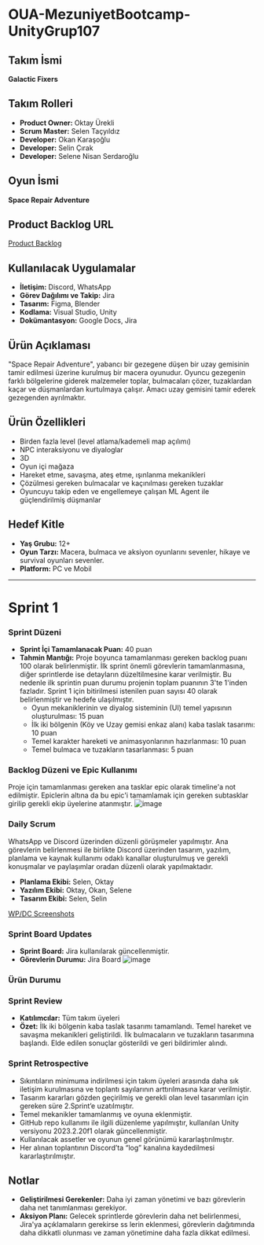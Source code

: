 # OUA-MezuniyetBootcamp-UnityGrup107

## Takım İsmi
**Galactic Fixers**

## Takım Rolleri
- **Product Owner:** Oktay Ürekli
- **Scrum Master:** Selen Taçyıldız
- **Developer:** Okan Karaşoğlu
- **Developer:** Selin Çırak
- **Developer:** Selene Nisan Serdaroğlu

## Oyun İsmi
**Space Repair Adventure**

## Product Backlog URL
[Product Backlog](https://googlebootcamp107.atlassian.net/jira/software/projects/GB/boards/1/backlog)

## Kullanılacak Uygulamalar
- **İletişim:** Discord, WhatsApp
- **Görev Dağılımı ve Takip:** Jira
- **Tasarım:** Figma, Blender
- **Kodlama:** Visual Studio, Unity
- **Dokümantasyon:** Google Docs, Jira

## Ürün Açıklaması
"Space Repair Adventure", yabancı bir gezegene düşen bir uzay gemisinin tamir edilmesi üzerine kurulmuş bir macera oyunudur. Oyuncu gezegenin farklı bölgelerine giderek malzemeler toplar, bulmacaları çözer, tuzaklardan kaçar ve düşmanlardan kurtulmaya çalışır. Amacı uzay gemisini tamir ederek gezegenden ayrılmaktır.

## Ürün Özellikleri
- Birden fazla level (level atlama/kademeli map açılımı)
- NPC interaksiyonu ve diyaloglar
- 3D
- Oyun içi mağaza
- Hareket etme, savaşma, ateş etme, ışınlanma mekanikleri
- Çözülmesi gereken bulmacalar ve kaçınılması gereken tuzaklar
- Oyuncuyu takip eden ve engellemeye çalışan ML Agent ile güçlendirilmiş düşmanlar

## Hedef Kitle
- **Yaş Grubu:** 12+
- **Oyun Tarzı:** Macera, bulmaca ve aksiyon oyunlarını sevenler, hikaye ve survival oyunları sevenler.
- **Platform:** PC ve Mobil
 
________________________________________

# Sprint 1
### Sprint Düzeni
- **Sprint İçi Tamamlanacak Puan:** 40 puan
- **Tahmin Mantığı:** Proje boyunca tamamlanması gereken backlog puanı 100 olarak belirlenmiştir. İlk sprint önemli görevlerin tamamlanmasına, diğer sprintlerde ise detayların düzeltilmesine karar verilmiştir. Bu nedenle ilk sprintin puan durumu projenin toplam puanının 3'te 1'inden fazladır. Sprint 1 için bitirilmesi istenilen puan sayısı 40 olarak belirlenmiştir ve hedefe ulaşılmıştır.
  - Oyun mekaniklerinin ve diyalog sisteminin (UI) temel yapısının oluşturulması: 15 puan
  - İlk iki bölgenin (Köy ve Uzay gemisi enkaz alanı) kaba taslak tasarımı: 10 puan
  - Temel karakter hareketi ve animasyonlarının hazırlanması: 10 puan
  - Temel bulmaca ve tuzakların tasarlanması: 5 puan

### Backlog Düzeni ve Epic Kullanımı
Proje için tamamlanması gereken ana tasklar epic olarak timeline'a not edilmiştir. Epiclerin altına da bu epic'i tamamlamak için gereken subtasklar girilip gerekli ekip üyelerine atanmıştır.
![image](https://github.com/OktayUrekli/OUA-MezuniyetBootcamp-UnityGrup107/assets/73647260/94397322-c074-410f-94b3-08e65311e1a3)


### Daily Scrum
WhatsApp ve Discord üzerinden düzenli görüşmeler yapılmıştır. Ana görevlerin belirlenmesi ile birlikte Discord üzerinden tasarım, yazılım, planlama ve kaynak kullanımı odaklı kanallar oluşturulmuş ve gerekli konuşmalar ve paylaşımlar oradan düzenli olarak yapılmaktadır.

- **Planlama Ekibi:** Selen, Oktay
- **Yazılım Ekibi:** Oktay, Okan, Selene
- **Tasarım Ekibi:** Selen, Selin

[WP/DC Screenshots](https://drive.google.com/drive/folders/1oLfv0cPwilMFoxl8AYUgNgmxMHvE-btH?usp=sharing)

### Sprint Board Updates
- **Sprint Board:** Jira kullanılarak güncellenmiştir.
- **Görevlerin Durumu:** Jira Board
![image](https://github.com/OktayUrekli/OUA-MezuniyetBootcamp-UnityGrup107/assets/73647260/321f2c74-546b-4aed-b4ea-f35efe68267f)


### Ürün Durumu

### Sprint Review
- **Katılımcılar:** Tüm takım üyeleri
- **Özet:** İlk iki bölgenin kaba taslak tasarımı tamamlandı. Temel hareket ve savaşma mekanikleri geliştirildi. İlk bulmacaların ve tuzakların tasarımına başlandı. Elde edilen sonuçlar gösterildi ve geri bildirimler alındı.

### Sprint Retrospective
- Sıkıntıların minimuma indirilmesi için takım üyeleri arasında daha sık iletişim kurulmasına ve toplantı sayılarının arttırılmasına karar verilmiştir.
- Tasarım kararları gözden geçirilmiş ve gerekli olan level tasarımları için gereken süre 2.Sprint’e uzatılmıştır.
- Temel mekanikler tamamlanmış ve oyuna eklenmiştir.
- GitHub repo kullanımı ile ilgili düzenleme yapılmıştır, kullanılan Unity versiyonu 2023.2.20f1 olarak güncellenmiştir.
- Kullanılacak assetler ve oyunun genel görünümü kararlaştırılmıştır.
- Her alınan toplantının Discord’ta “log” kanalına kaydedilmesi kararlaştırılmıştır.

## Notlar
- **Geliştirilmesi Gerekenler:** Daha iyi zaman yönetimi ve bazı görevlerin daha net tanımlanması gerekiyor.
- **Aksiyon Planı:** Gelecek sprintlerde görevlerin daha net belirlenmesi, Jira'ya açıklamaların gerekirse ss lerin eklenmesi, görevlerin dağıtımında daha dikkatli olunması ve zaman yönetimine daha fazla dikkat edilmesi.
